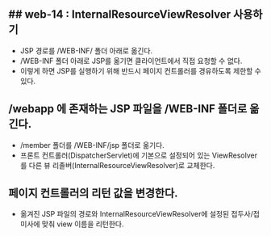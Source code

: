 ## ## web-14 : InternalResourceViewResolver 사용하기
- JSP 경로를 /WEB-INF/ 폴더 아래로 옮긴다.
- /WEB-INF 폴더 아래로 JSP를 옮기면 클라이언트에서 직접 요청할 수 없다. 
- 이렇게 하면 JSP를 실행하기 위해 반드시 페이지 컨트롤러를 경유하도록 제한할 수 있다.

## /webapp 에 존재하는 JSP 파일을 /WEB-INF 폴더로 옮긴다.
- /member 폴더를 /WEB-INF/jsp 폴더로 옮기다.
- 프론트 컨트롤러(DispatcherServlet)에 기본으로 설정되어 있는 ViewResolver를 
   다른 뷰 리졸버(InternalResourceViewResolver)로 교체한다.
   
## 페이지 컨트롤러의 리턴 값을 변경한다.
- 옮겨진 JSP 파일의 경로와 InternalResourceViewResolver에 설정된 접두사/접미사에 
  맞춰 view 이름을 리턴한다.
    
